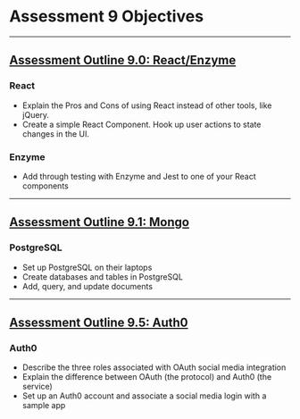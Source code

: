 # Assessment 9 Objectives
__________________

## [Assessment Outline 9.0: React/Enzyme](projects/react-assessment.md)

### React
* Explain the Pros and Cons of using React instead of other tools, like jQuery.
* Create a simple React Component.
Hook up user actions to state changes in the UI.

### Enzyme
* Add through testing with Enzyme and Jest to one of your React components
_______________

## [Assessment Outline 9.1: Mongo](projects/mongo-assessment.md)

### PostgreSQL
* Set up PostgreSQL on their laptops
* Create databases and tables in PostgreSQL
* Add, query, and update documents

_______________

## [Assessment Outline 9.5: Auth0](projects/auth0-assessment.md)

### Auth0
* Describe the three roles associated with OAuth social media integration
* Explain the difference between OAuth (the protocol) and Auth0 (the service)
* Set up an Auth0 account and associate a social media login with a sample app
